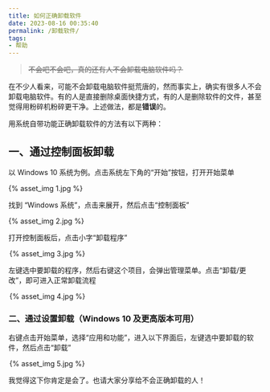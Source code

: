 ```yaml
---
title: 如何正确卸载软件
date: 2023-08-16 00:35:40
permalink: /卸载软件/
tags: 
- 帮助
---
```


> ~~不会吧不会吧，真的还有人不会卸载电脑软件吗？~~

在不少人看来，可能不会卸载电脑软件挺荒唐的，然而事实上，确实有很多人不会卸载电脑软件。有的人是直接删除桌面快捷方式，有的人是删除软件的文件，甚至觉得用粉碎机粉碎更干净。上述做法，都是**错误**的。

用系统自带功能正确卸载软件的方法有以下两种：

## 一、通过控制面板卸载

以 Windows 10 系统为例。点击系统左下角的“开始”按钮，打开开始菜单

{% asset_img 1.jpg %}

找到 “Windows 系统”，点击来展开，然后点击“控制面板”

{% asset_img 2.jpg %}

打开控制面板后，点击小字“卸载程序”

<div style="width: 500px; margin: auto;">{% asset_img 3.jpg %}</div>

左键选中要卸载的程序，然后右键这个项目，会弹出管理菜单。点击“卸载/更改”，即可进入正常卸载流程

<div style="width: 500px; margin: auto;">{% asset_img 4.jpg %}</div>

### 二、通过设置卸载（Windows 10 及更高版本可用）

右键点击开始菜单，选择“应用和功能”，进入以下界面后，左键选中要卸载的软件，然后点击“卸载”

<div style="width: 500px; margin: auto;">{% asset_img 5.jpg %}</div>

我觉得这下你肯定是会了。也请大家分享给不会正确卸载的人！
